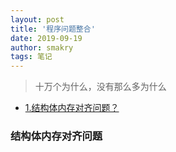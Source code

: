 ```yaml
---
layout: post
title: '程序问题整合'
date: 2019-09-19
author: smakry
tags: 笔记
---
```


> 十万个为什么，没有那么多为什么  

- [1.结构体内存对齐问题？](#结构体内存对齐问题)

### 结构体内存对齐问题  

